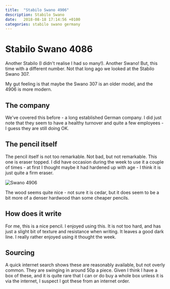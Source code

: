 ```yaml
---
title:  "Stabilo Swano 4906"
description: Stabilo Swano
date:   2018-08-18 17:14:56 +0100
categories: stabilo swano germany
---
```


# Stabilo Swano 4086

Another Stabilo (I didn't realise I had so many!). Another Swano! But, this time with a different number. Not that long ago we looked at the Stabilo Swano 307.

My gut feeling is that maybe the Swano 307 is an older model, and the 4906 is more modern.

## The company

We've covered this before - a long established German company. I did just note that they seem to have a healthy turnover and quite a few employees - I guess they are still doing OK.

## The pencil itself

The pencil itself is not too remarkable. Not bad, but not remarkable. This one is eraser topped. I did have occasion during the week to use it a couple of times - at first I thought maybe it had hardened up with age - I think it is just quite a firm eraser.

![Swano 4906]({{site.url}}/images/swano_4906.jpg)

The wood seems quite nice - not sure it is cedar, but it does seem to be a bit more of a denser hardwood than some cheaper pencils.

## How does it write

For me, this is a nice pencil. I enjoyed using this. It is not too hard, and has just a slight bit of texture and resistance when writing. It leaves a good dark line. I really rather enjoyed using it thought the week.

## Sourcing

A quick internet search shows these are reasonably available, but not overly common. They are swinging in around 50p a piece. Given I think I have a box of these, and it is quite rare that I can or do buy a whole box unless it is via the internet, I suspect I got these from an internet order.

